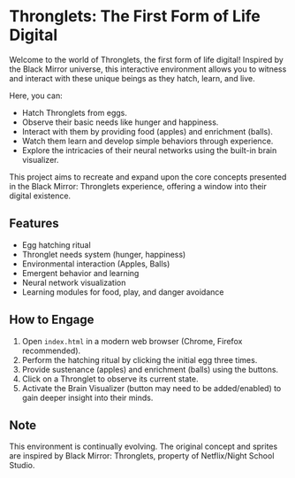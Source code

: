 # Thronglets: The First Form of Life Digital

Welcome to the world of Thronglets, the first form of life digital! Inspired by the Black Mirror universe, this interactive environment allows you to witness and interact with these unique beings as they hatch, learn, and live.

Here, you can:

- Hatch Thronglets from eggs.
- Observe their basic needs like hunger and happiness.
- Interact with them by providing food (apples) and enrichment (balls).
- Watch them learn and develop simple behaviors through experience.
- Explore the intricacies of their neural networks using the built-in brain visualizer.

This project aims to recreate and expand upon the core concepts presented in the Black Mirror: Thronglets experience, offering a window into their digital existence.

## Features

- Egg hatching ritual
- Thronglet needs system (hunger, happiness)
- Environmental interaction (Apples, Balls)
- Emergent behavior and learning
- Neural network visualization
- Learning modules for food, play, and danger avoidance

## How to Engage

1.  Open `index.html` in a modern web browser (Chrome, Firefox recommended).
2.  Perform the hatching ritual by clicking the initial egg three times.
3.  Provide sustenance (apples) and enrichment (balls) using the buttons.
4.  Click on a Thronglet to observe its current state.
5.  Activate the Brain Visualizer (button may need to be added/enabled) to gain deeper insight into their minds.

## Note

This environment is continually evolving. The original concept and sprites are inspired by Black Mirror: Thronglets, property of Netflix/Night School Studio. 